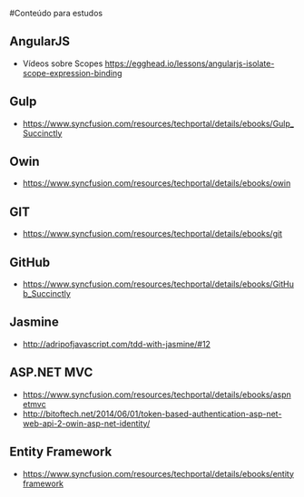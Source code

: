 #Conteúdo para estudos

## AngularJS
* Vídeos sobre Scopes https://egghead.io/lessons/angularjs-isolate-scope-expression-binding

## Gulp 

* https://www.syncfusion.com/resources/techportal/details/ebooks/Gulp_Succinctly

## Owin 

* https://www.syncfusion.com/resources/techportal/details/ebooks/owin

## GIT

* https://www.syncfusion.com/resources/techportal/details/ebooks/git

## GitHub 

* https://www.syncfusion.com/resources/techportal/details/ebooks/GitHub_Succinctly

## Jasmine
* http://adripofjavascript.com/tdd-with-jasmine/#12

## ASP.NET MVC 

* https://www.syncfusion.com/resources/techportal/details/ebooks/aspnetmvc
* http://bitoftech.net/2014/06/01/token-based-authentication-asp-net-web-api-2-owin-asp-net-identity/

## Entity Framework

* https://www.syncfusion.com/resources/techportal/details/ebooks/entityframework
